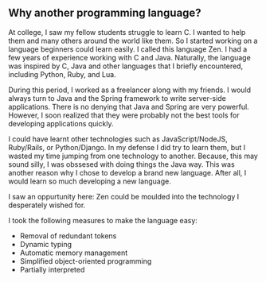 ## Why another programming language?

At college, I saw my fellow students struggle to learn C. I wanted to help them
and many others around the world like them. So I started working on a language
beginners could learn easily. I called this language Zen. I had a few years of
experience working with C and Java. Naturally, the language was inspired by C,
Java and other languages that I briefly encountered, including Python, Ruby,
and Lua. 

During this period, I worked as a freelancer along with my friends. I would
always turn to Java and the Spring framework to write server-side applications.
There is no denying that Java and Spring are very powerful. However, I soon
realized that they were probably not the best tools for developing applications
quickly.

I could have learnt other technologies such as JavaScript/NodeJS, Ruby/Rails,
or Python/Django. In my defense I did try to learn them, but I wasted my time
jumping from one technology to another. Because, this may sound silly, I was
obssesed with doing things the Java way. This was another reason why I chose to
develop a brand new language. After all, I would learn so much developing a new
language.

I saw an oppurtunity here: Zen could be moulded into the technology I desperately
wished for.

I took the following measures to make the language easy:
 * Removal of redundant tokens
 * Dynamic typing
 * Automatic memory management
 * Simplified object-oriented programming
 * Partially interpreted